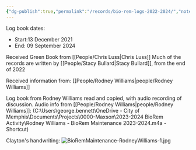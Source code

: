 ```yaml
---
{"dg-publish":true,"permalink":"/records/bio-rem-logs-2022-2024/","noteIcon":"","created":"2025-05-20T09:18:16.893-05:00"}
---
```


Log book dates:
- Start:13 December 2021
- End: 09 September 2024

Received Green Book from [[People/Chris Luss\|Chris Luss]]
Much of the records are written by [[People/Stacy Bullard\|Stacy Bullard]], from the end of 2022

Received information from: [[People/Rodney Williams\|people/Rodney Williams]]

Log book from Rodney Williams read and copied, with audio recording of discussion.
Audio info from [[People/Rodney Williams\|people/Rodney Williams]]: (C:\Users\george.bennett\OneDrive - City of Memphis\Documents\Projects\0000-Maxson\2023-2024 BioRem Activity\Rodney Williams - BioRem Maintenance 2023-2024.m4a - Shortcut)

Clayton's handwriting: ![BioRemMaintenance-RodneyWilliams-1.jpg](/img/user/BioRemMaintenance-RodneyWilliams-1.jpg)
